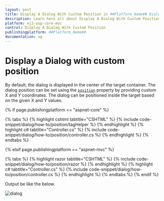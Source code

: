 ```yaml
---
layout: post
title: Display A Dialog With Custom Position in ##Platform_Name## Dialog Component
description: Learn here all about Display A Dialog With Custom Position in Syncfusion ##Platform_Name## Dialog component of Syncfusion Essential JS 2 and more.
platform: ej2-asp-core-mvc
control: Display A Dialog With Custom Position
publishingplatform: ##Platform_Name##
documentation: ug
---
```



# Display a Dialog with custom position

By default, the dialog is displayed in the center of the target container. The dialog position can be set using the [`position`](https://help.syncfusion.com/cr/aspnetcore-js2/Syncfusion.EJ2.Popups.Dialog.html#Syncfusion_EJ2_Popups_Dialog_Position) property by providing custom X and Y coordinates.
The dialog can be positioned inside the target based on the given X and Y values.

{% if page.publishingplatform == "aspnet-core" %}

{% tabs %}
{% highlight cshtml tabtitle="CSHTML" %}
{% include code-snippet/dialog/how-to/position/tagHelper %}
{% endhighlight %}
{% highlight c# tabtitle="Controller.cs" %}
{% include code-snippet/dialog/how-to/position/controller.cs %}
{% endhighlight %}
{% endtabs %}

{% elsif page.publishingplatform == "aspnet-mvc" %}

{% tabs %}
{% highlight razor tabtitle="CSHTML" %}
{% include code-snippet/dialog/how-to/position/razor %}
{% endhighlight %}
{% highlight c# tabtitle="Controller.cs" %}
{% include code-snippet/dialog/how-to/position/controller.cs %}
{% endhighlight %}
{% endtabs %}
{% endif %}



Output be like the below.

![dialog](../images/dialog-custom-position.png)